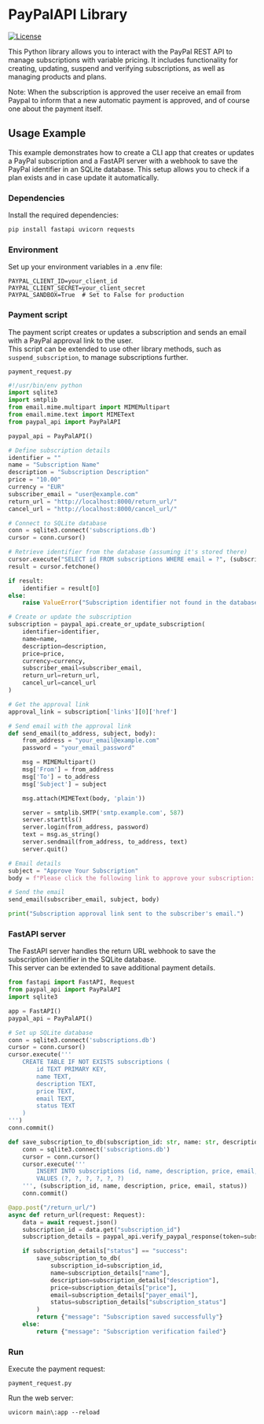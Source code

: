 # PayPalAPI Library
[![License](https://img.shields.io/badge/License-GPL%20v3-blue.svg)](http://www.gnu.org/licenses/gpl-3.0)   

This Python library allows you to interact with the PayPal REST API to manage subscriptions with variable pricing. It includes functionality for creating, updating, suspend and verifying subscriptions, as well as managing products and plans.

Note: When the subscription is approved the user receive an email from Paypal to inform that a new automatic payment is approved, and of course one about the payment itself.

## Usage Example

This example demonstrates how to create a CLI app that creates or updates a PayPal subscription and a FastAPI server with a webhook to save the PayPal identifier in an SQLite database. This setup allows you to check if a plan exists and in case update it automatically.

### Dependencies

Install the required dependencies:

```bash
pip install fastapi uvicorn requests
```

### Environment

Set up your environment variables in a .env file:

```
PAYPAL_CLIENT_ID=your_client_id
PAYPAL_CLIENT_SECRET=your_client_secret
PAYPAL_SANDBOX=True  # Set to False for production
```

### Payment script

The payment script creates or updates a subscription and sends an email with a PayPal approval link to the user.  
This script can be extended to use other library methods, such as `suspend_subscription`, to manage subscriptions further.

`payment_request.py`

```python
#!/usr/bin/env python
import sqlite3
import smtplib
from email.mime.multipart import MIMEMultipart
from email.mime.text import MIMEText
from paypal_api import PayPalAPI

paypal_api = PayPalAPI()

# Define subscription details
identifier = ""
name = "Subscription Name"
description = "Subscription Description"
price = "10.00"
currency = "EUR"
subscriber_email = "user@example.com"
return_url = "http://localhost:8000/return_url/"
cancel_url = "http://localhost:8000/cancel_url/"

# Connect to SQLite database
conn = sqlite3.connect('subscriptions.db')
cursor = conn.cursor()

# Retrieve identifier from the database (assuming it's stored there)
cursor.execute("SELECT id FROM subscriptions WHERE email = ?", (subscriber_email,))
result = cursor.fetchone()

if result:
    identifier = result[0]
else:
    raise ValueError("Subscription identifier not found in the database.")

# Create or update the subscription
subscription = paypal_api.create_or_update_subscription(
    identifier=identifier,
    name=name,
    description=description,
    price=price,
    currency=currency,
    subscriber_email=subscriber_email,
    return_url=return_url,
    cancel_url=cancel_url
)

# Get the approval link
approval_link = subscription['links'][0]['href']

# Send email with the approval link
def send_email(to_address, subject, body):
    from_address = "your_email@example.com"
    password = "your_email_password"

    msg = MIMEMultipart()
    msg['From'] = from_address
    msg['To'] = to_address
    msg['Subject'] = subject

    msg.attach(MIMEText(body, 'plain'))

    server = smtplib.SMTP('smtp.example.com', 587)
    server.starttls()
    server.login(from_address, password)
    text = msg.as_string()
    server.sendmail(from_address, to_address, text)
    server.quit()

# Email details
subject = "Approve Your Subscription"
body = f"Please click the following link to approve your subscription: {approval_link}"

# Send the email
send_email(subscriber_email, subject, body)

print("Subscription approval link sent to the subscriber's email.")
```

### FastAPI server

The FastAPI server handles the return URL webhook to save the subscription identifier in the SQLite database.  
This server can be extended to save additional payment details.

```python
from fastapi import FastAPI, Request
from paypal_api import PayPalAPI
import sqlite3

app = FastAPI()
paypal_api = PayPalAPI()

# Set up SQLite database
conn = sqlite3.connect('subscriptions.db')
cursor = conn.cursor()
cursor.execute('''
    CREATE TABLE IF NOT EXISTS subscriptions (
        id TEXT PRIMARY KEY,
        name TEXT,
        description TEXT,
        price TEXT,
        email TEXT,
        status TEXT
    )
''')
conn.commit()

def save_subscription_to_db(subscription_id: str, name: str, description: str, price: str, email: str, status: str):
    conn = sqlite3.connect('subscriptions.db')
    cursor = conn.cursor()
    cursor.execute('''
        INSERT INTO subscriptions (id, name, description, price, email, status)
        VALUES (?, ?, ?, ?, ?, ?)
    ''', (subscription_id, name, description, price, email, status))
    conn.commit()

@app.post("/return_url/")
async def return_url(request: Request):
    data = await request.json()
    subscription_id = data.get("subscription_id")
    subscription_details = paypal_api.verify_paypal_response(token=subscription_id, subscription_id=subscription_id)

    if subscription_details["status"] == "success":
        save_subscription_to_db(
            subscription_id=subscription_id,
            name=subscription_details["name"],
            description=subscription_details["description"],
            price=subscription_details["price"],
            email=subscription_details["payer_email"],
            status=subscription_details["subscription_status"]
        )
        return {"message": "Subscription saved successfully"}
    else:
        return {"message": "Subscription verification failed"}
```

### Run

Execute the payment request:

```
payment_request.py
```

Run the web server:
```
uvicorn main\:app --reload

```
